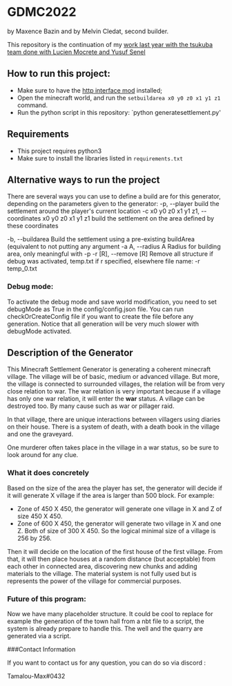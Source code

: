 # GDMC2022
by Maxence Bazin and by Melvin Cledat, second builder.

This repository is the continuation of my [work last year with the tsukuba team done with Lucien Mocrete and Yusuf Senel](https://github.com/MightyCode/GDMC2021Tsukuba)

## How to run this project:
- Make sure to have the [http interface mod](https://github.com/nilsgawlik/gdmc_http_interface) installed;
- Open the minecraft world, and run the `setbuildarea x0 y0 z0 x1 y1 z1` command.
- Run the python script in this repository: `python generatesettlement.py'
## Requirements
- This project requires python3 
- Make sure to install the libraries listed in `requirements.txt`
## Alternative ways to run the project
There are several ways you can use to define a build are for this generator, depending on the parameters given to the generator:
-p, --player          build the settlement around the player's current location
-c x0 y0 z0 x1 y1 z1, --coordinates x0 y0 z0 x1 y1 z1
   build the settlement on the area defined by these coordinates</p>
-b, --buildarea       Build the settlement using a pre-existing buildArea (equivalent to not putting any argument
-a A, --radius A      Radius for building area, only meaningful with -p
-r [R], --remove [R]  Remove all structure if debug was activated, temp.txt if r specified, elsewhere file name: -r temp_0.txt
### Debug mode: 
To activate the debug mode and save world modification, you need to set debugMode as True
in the config/config.json file.
You can run checkOrCreateConfig file if you want to create the file before any generation.
Notice that all generation will be very much slower with debugMode activated.
## Description of the Generator
This Minecraft Settlement Generator is generating a coherent minecraft village. 
The village will be of basic, medium or advanced village.
But more, the village is connected to surrounded villages, the relation will be from 
very close relation to war.
The war relation is very important because if a village has only one war relation, it will enter
the __war__ status.
A village can be destroyed too. By many cause such as war or pillager raid.

In that village, there are unique interactions between villagers using diaries on their house.
There is a system of death, with a death book in the village and one the graveyard. 

One murderer often takes place in the village in a war status, so be sure to look around for any clue.
### What it does concretely
Based on the size of the area the player has set, the generator will decide if it will 
generate X village if the area is larger than 500 block.
For example:
- Zone of 450 X 450, the generator will generate one village in X and Z of size 450 X 450.
- Zone of 600 X 450, the generator will generate two village in X and one Z. Both of size of 300 X 450.
So the logical minimal size of a village is 256 by 256.

Then it will decide on the location of the first house of the first village. 
From that, it will then place houses at a random distance (but acceptable) 
from each other in connected area, discovering new chunks and adding materials to the village.
The material system is not fully used but is represents the power of the village for commercial purposes.
### Future of this program:
Now we have many placeholder structure. It could be cool to replace for example the generation of the 
town hall from a nbt file to a script, the system is already prepare to handle this. The well and 
the quarry are generated via a script.

###Contact Information

If you want to contact us for any question, you can do so via discord :

Tamalou-Max#0432
